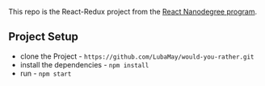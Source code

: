 This repo is the React-Redux project from the [React Nanodegree program](https://www.udacity.com/course/react-nanodegree--nd019).

## Project Setup

* clone the Project - `https://github.com/LubaMay/would-you-rather.git`
* install the dependencies - `npm install`
* run -  `npm start`
